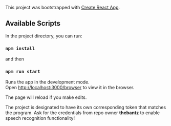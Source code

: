 This project was bootstrapped with [Create React App](https://github.com/facebook/create-react-app).

## Available Scripts

In the project directory, you can run: 

### `npm install`

and then

### `npm run start`

Runs the app in the development mode.<br />
Open [http://localhost:3000/browser](http://localhost:3000/browser) to view it in the browser.

The page will reload if you make edits.<br />

The project is designated to have its own corresponding token that matches the program. Ask for the credentials from repo owner **thebantz** to enable speech recognition functionality!



